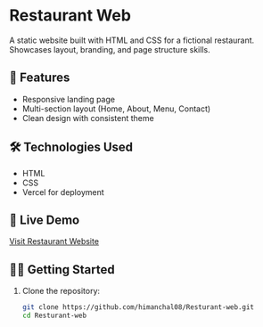# Restaurant Web

A static website built with HTML and CSS for a fictional restaurant. Showcases layout, branding, and page structure skills.

## 🌟 Features
- Responsive landing page
- Multi-section layout (Home, About, Menu, Contact)
- Clean design with consistent theme

## 🛠️ Technologies Used
- HTML
- CSS
- Vercel for deployment

## 🚀 Live Demo
[Visit Restaurant Website](https://resturant-web-nine.vercel.app)

## 🧑‍💻 Getting Started
1. Clone the repository:
   ```bash
   git clone https://github.com/himanchal08/Resturant-web.git
   cd Resturant-web
